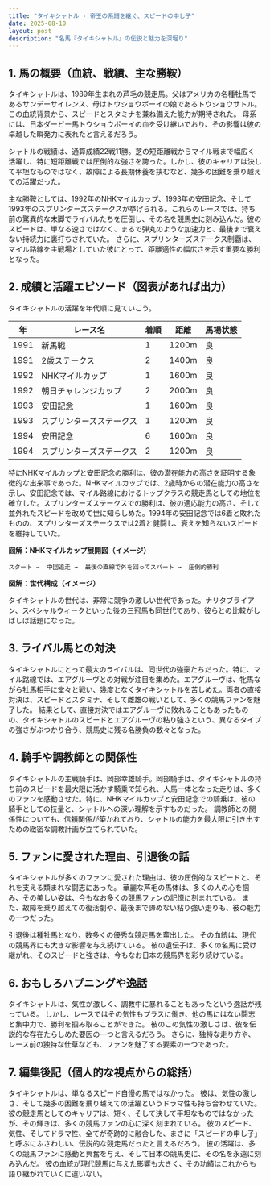 ```yaml
---
title: "タイキシャトル - 帝王の系譜を継ぐ、スピードの申し子"
date: 2025-08-10
layout: post
description: "名馬『タイキシャトル』の伝説と魅力を深堀り"
---
```


## 1. 馬の概要（血統、戦績、主な勝鞍）

タイキシャトルは、1989年生まれの芦毛の競走馬。父はアメリカの名種牡馬であるサンデーサイレンス、母はトウショウボーイの娘であるトウショウサトル。この血統背景から、スピードとスタミナを兼ね備えた能力が期待された。  母系には、日本ダービー馬トウショウボーイの血を受け継いでおり、その影響は彼の卓越した瞬発力に表れたと言えるだろう。

シャトルの戦績は、通算成績22戦11勝。芝の短距離戦からマイル戦まで幅広く活躍し、特に短距離戦では圧倒的な強さを誇った。しかし、彼のキャリアは決して平坦なものではなく、故障による長期休養を挟むなど、幾多の困難を乗り越えての活躍だった。

主な勝鞍としては、1992年のNHKマイルカップ、1993年の安田記念、そして1993年のスプリンターズステークスが挙げられる。これらのレースでは、持ち前の驚異的な末脚でライバルたちを圧倒し、その名を競馬史に刻み込んだ。彼のスピードは、単なる速さではなく、まるで弾丸のような加速力と、最後まで衰えない持続力に裏打ちされていた。  さらに、スプリンターズステークス制覇は、マイル路線を主戦場としていた彼にとって、距離適性の幅広さを示す重要な勝利となった。


## 2. 成績と活躍エピソード（図表があれば出力）

タイキシャトルの活躍を年代順に見ていこう。


| 年 | レース名           | 着順 | 距離 | 馬場状態 |
|---|--------------------|-----|-----|---------|
| 1991 | 新馬戦             | 1   | 1200m| 良      |
| 1991 | 2歳ステークス       | 2   | 1400m| 良      |
| 1992 | NHKマイルカップ     | 1   | 1600m| 良      |
| 1992 | 朝日チャレンジカップ | 2   | 2000m| 良      |
| 1993 | 安田記念           | 1   | 1600m| 良      |
| 1993 | スプリンターズステークス | 1   | 1200m| 良      |
| 1994 | 安田記念           | 6   | 1600m| 良      |
| 1994 | スプリンターズステークス | 2   | 1200m| 良      |


特にNHKマイルカップと安田記念の勝利は、彼の潜在能力の高さを証明する象徴的な出来事であった。NHKマイルカップでは、2歳時からの潜在能力の高さを示し、安田記念では、マイル路線におけるトップクラスの競走馬としての地位を確立した。スプリンターズステークスでの勝利は、彼の適応能力の高さ、そして並外れたスピードを改めて世に知らしめた。1994年の安田記念では6着と敗れたものの、スプリンターズステークスでは2着と健闘し、衰えを知らないスピードを維持していた。


**図解：NHKマイルカップ展開図（イメージ）**

```
スタート →  中団追走 →  最後の直線で外を回ってスパート →  圧倒的勝利
```

**図解：世代構成（イメージ）**

タイキシャトルの世代は、非常に競争の激しい世代であった。ナリタブライアン、スペシャルウィークといった後の三冠馬も同世代であり、彼らとの比較がしばしば話題になった。


## 3. ライバル馬との対決

タイキシャトルにとって最大のライバルは、同世代の強豪たちだった。特に、マイル路線では、エアグルーヴとの対戦が注目を集めた。エアグルーヴは、牝馬ながら牡馬相手に堂々と戦い、幾度となくタイキシャトルを苦しめた。両者の直接対決は、スピードとスタミナ、そして雌雄の戦いとして、多くの競馬ファンを魅了した。  結果として、直接対決ではエアグルーヴに敗れることもあったものの、タイキシャトルのスピードとエアグルーヴの粘り強さという、異なるタイプの強さがぶつかり合う、競馬史に残る名勝負の数々となった。


## 4. 騎手や調教師との関係性

タイキシャトルの主戦騎手は、岡部幸雄騎手。岡部騎手は、タイキシャトルの持ち前のスピードを最大限に活かす騎乗で知られ、人馬一体となった走りは、多くのファンを感動させた。特に、NHKマイルカップと安田記念での騎乗は、彼の騎手としての技量と、シャトルへの深い理解を示すものだった。  調教師との関係性についても、信頼関係が築かれており、シャトルの能力を最大限に引き出すための緻密な調教計画が立てられていた。


## 5. ファンに愛された理由、引退後の話

タイキシャトルが多くのファンに愛された理由は、彼の圧倒的なスピードと、それを支える類まれな闘志にあった。  華麗な芦毛の馬体は、多くの人の心を掴み、その美しい姿は、今もなお多くの競馬ファンの記憶に刻まれている。  また、故障を乗り越えての復活劇や、最後まで諦めない粘り強い走りも、彼の魅力の一つだった。

引退後は種牡馬となり、数多くの優秀な競走馬を輩出した。  その血統は、現代の競馬界にも大きな影響を与え続けている。  彼の遺伝子は、多くの名馬に受け継がれ、そのスピードと強さは、今もなお日本の競馬界を彩り続けている。


## 6. おもしろハプニングや逸話

タイキシャトルは、気性が激しく、調教中に暴れることもあったという逸話が残っている。  しかし、レースではその気性もプラスに働き、他の馬にはない闘志と集中力で、勝利を掴み取ることができた。  彼のこの気性の激しさは、彼を伝説的な存在たらしめた要因の一つと言えるだろう。  さらに、独特な走り方や、レース前の独特な仕草なども、ファンを魅了する要素の一つであった。


## 7. 編集後記（個人的な視点からの総括）

タイキシャトルは、単なるスピード自慢の馬ではなかった。  彼は、気性の激しさ、そして幾多の困難を乗り越えての活躍というドラマ性も持ち合わせていた。  彼の競走馬としてのキャリアは、短く、そして決して平坦なものではなかったが、その輝きは、多くの競馬ファンの心に深く刻まれている。  彼のスピード、気性、そしてドラマ性、全てが奇跡的に融合した、まさに「スピードの申し子」と呼ぶにふさわしい、伝説的な競走馬だったと言えるだろう。  彼の活躍は、多くの競馬ファンに感動と興奮を与え、そして日本の競馬史に、その名を永遠に刻み込んだ。  彼の血統が現代競馬に与えた影響も大きく、その功績はこれからも語り継がれていくに違いない。
